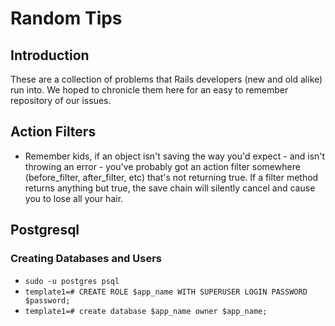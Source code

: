 # Random Tips

## Introduction

These are a collection of problems that Rails developers (new and old alike) run into.  We hoped to chronicle them here for an easy to remember repository of our issues.

## Action Filters

* Remember kids, if an object isn't saving the way you'd expect - and isn't throwing an error - you've probably got an action filter somewhere (before_filter, after_filter, etc) that's not returning true.  If a filter method returns anything but true, the save chain will silently cancel and cause you to lose all your hair.

## Postgresql

### Creating Databases and Users

* `sudo -u postgres psql`
* `template1=# CREATE ROLE $app_name WITH SUPERUSER LOGIN PASSWORD $password;`
* `template1=# create database $app_name owner $app_name;`